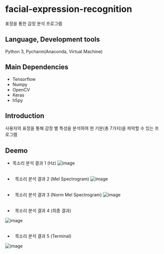 # facial-expression-recognition
표정을 통한 감정 분석 프로그램

## Language, Development tools
Python 3, Pycharm(Anaconda, Virtual Machine)

## Main Dependencies
- Tensorflow
- Numpy
- OpenCV
- Keras
- h5py

## Introduction
사용자의 표정을 통해 감정 별 특성을 분석하여 현 기분(총 7가지)을 파악할 수 있는 프로그램

## Deemo
- 목소리 분석 결과 1 (Hz)
![image](https://user-images.githubusercontent.com/93585651/145567927-eb663266-e7bf-44eb-9a9c-b244781f7703.png)
<br /><br />


- &nbsp;&nbsp;목소리 분석 결과 2 (Mel Spectrogram)
![image](https://user-images.githubusercontent.com/93585651/145568081-67058c91-ae82-46fb-a2c4-93d48a04075e.png)
<br /><br />

- &nbsp;&nbsp;목소리 분석 결과 3 (Norm Mel Spectrogram)
![image](https://user-images.githubusercontent.com/93585651/145568216-4f634b0a-84f2-45e8-8d73-3e49abfb6324.png)
<br /><br />


- &nbsp;&nbsp;목소리 분석 결과 4 (최종 결과)

![image](https://user-images.githubusercontent.com/93585651/145568630-3e34293c-900e-4ae1-8ba9-c3bbe4d731c9.png)
<br /><br />


- &nbsp;&nbsp;목소리 분석 결과 5 (Terminal)

![image](https://user-images.githubusercontent.com/93585651/145568689-c1382364-a446-4246-9f84-53734b2c60c5.png)
